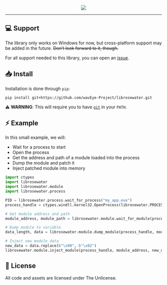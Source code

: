 <div align=center>
    <img src="https://github.com/OpenM-Project/librosewater/assets/157366808/f5972377-f93c-4543-88f7-101a6c4c67b3">
</div>

-----

## :computer: Support
The library only works on Windows for now, but cross-platform support may be added in the future. ~~Don't look forward to it, though.~~

For all support needed to this library, you can open an [issue](https://github.com/wavEye-Project/librosewater/issues/).

## :inbox_tray: Install
Installation is done through `pip`:
```
pip install git+https://github.com/wavEye-Project/librosewater.git
```
:warning: **WARNING**: This will require you to have [`git`](https://git-scm.com/downloads) in your `PATH`.

## :zap: Example
In this small example, we will:
- Wait for a process to start
- Open the process
- Get the address and path of a module loaded into the process
- Dump the module and patch it
- Inject patched module into memory

```py
import ctypes
import librosewater
import librosewater.module
import librosewater.process

PID = librosewater.process.wait_for_process("my_app.exe")
process_handle = ctypes.windll.kernel32.OpenProcess(librosewater.PROCESS_ALL_ACCESS, False, PID)

# Get module address and path
module_address, module_path = librosewater.module.wait_for_module(process_handle, "super_secret_stuff.dll")

# Dump module to variable
data_length, data = librosewater.module.dump_module(process_handle, module_address)

# Inject new module data
new_data = data.replace(b"\x00", b"\x02")
librosewater.module.inject_module(process_handle, module_address, new_data)
```

## :page_with_curl: License
All code and assets are licensed under The Unlicense.

